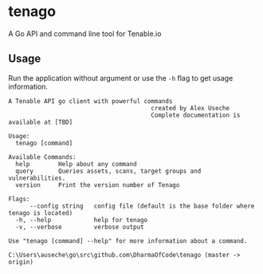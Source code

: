 # tenago
A Go API and command line tool for Tenable.io

## Usage
Run the application without argument or use the `-h` flag to get usage information.

```
A Tenable API go client with powerful commands
                                        created by Alex Useche
                                        Complete documentation is available at [TBD]

Usage:
  tenago [command]

Available Commands:
  help        Help about any command
  query       Queries assets, scans, target groups and vulnerabilities.
  version     Print the version number of Tenago

Flags:
      --config string   config file (default is the base folder where tenago is located)
  -h, --help            help for tenago
  -v, --verbose         verbose output

Use "tenago [command] --help" for more information about a command.

C:\Users\auseche\go\src\github.com\DharmaOfCode\tenago (master -> origin)
```



